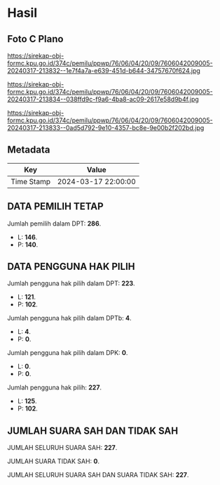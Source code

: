 # Hasil

## Foto C Plano

https://sirekap-obj-formc.kpu.go.id/374c/pemilu/ppwp/76/06/04/20/09/7606042009005-20240317-213832--1e7f4a7a-e639-451d-b644-34757670f624.jpg

https://sirekap-obj-formc.kpu.go.id/374c/pemilu/ppwp/76/06/04/20/09/7606042009005-20240317-213834--038ffd9c-f9a6-4ba8-ac09-2617e58d9b4f.jpg

https://sirekap-obj-formc.kpu.go.id/374c/pemilu/ppwp/76/06/04/20/09/7606042009005-20240317-213833--0ad5d792-9e10-4357-bc8e-9e00b2f202bd.jpg


## Metadata

| Key        | Value               |
| ---------- | ------------------- |
| Time Stamp | 2024-03-17 22:00:00 |


## DATA PEMILIH TETAP

Jumlah pemilih dalam DPT: **286**.
 * L: **146**.
 * P: **140**.

## DATA PENGGUNA HAK PILIH

Jumlah pengguna hak pilih dalam DPT: **223**.
 * L: **121**.
 * P: **102**.

Jumlah pengguna hak pilih dalam DPTb: **4**.
 * L: **4**.
 * P: **0**.

Jumlah pengguna hak pilih dalam DPK: **0**.
 * L: **0**.
 * P: **0**.

Jumlah pengguna hak pilih: **227**.
 * L: **125**.
 * P: **102**.

## JUMLAH SUARA SAH DAN TIDAK SAH

JUMLAH SELURUH SUARA SAH: **227**.

JUMLAH SUARA TIDAK SAH: **0**.

JUMLAH SELURUH SUARA SAH DAN SUARA TIDAK SAH: **227**.


